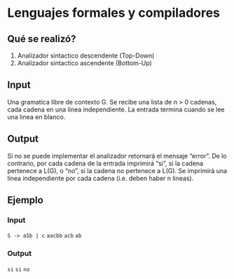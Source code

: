 # Lenguajes formales y compiladores

## Qué se realizó?

1. Analizador sintactico descendente (Top-Down)
2. Analizador sintactico ascendente (Bottom-Up)

## Input

Una gramatica libre de contexto G. Se recibe una lista de n > 0 cadenas, cada cadena en una linea independiente. La entrada termina cuando se lee una linea en blanco.

## Output

Si no se puede implementar el analizador retornará el mensaje “error”. De lo contrario, por cada cadena de la entrada imprimirá “si”, si la cadena pertenece a L(G), o “no”, si la cadena no pertenece a L(G). Se imprimirá una linea independiente por cada cadena (i.e. deben haber n lineas).

## Ejemplo

### Input
`S -> aSb | c`
`aacbb`
`acb`
`ab`

### Output
`si`
`si`
`no`